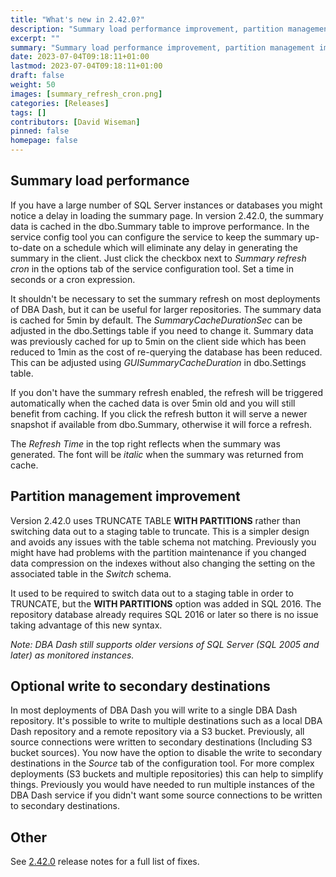 ```yaml
---
title: "What's new in 2.42.0?"
description: "Summary load performance improvement, partition management improvement..."
excerpt: ""
summary: "Summary load performance improvement, partition management improvement..."
date: 2023-07-04T09:18:11+01:00
lastmod: 2023-07-04T09:18:11+01:00
draft: false
weight: 50
images: [summary_refresh_cron.png]
categories: [Releases]
tags: []
contributors: [David Wiseman]
pinned: false
homepage: false
---
```

## Summary load performance

If you have a large number of SQL Server instances or databases you might notice a delay in loading the summary page.  In version 2.42.0, the summary data is cached in the dbo.Summary table to improve performance.  In the service config tool you can configure the service to keep the summary up-to-date on a schedule which will eliminate any delay in generating the summary in the client.  Just click the checkbox next to *Summary refresh cron* in the options tab of the service configuration tool.  Set a time in seconds or a cron expression.

It shouldn't be necessary to set the summary refresh on most deployments of DBA Dash, but it can be useful for larger repositories.  The summary data is cached for 5min by default.  The *SummaryCacheDurationSec* can be adjusted in the dbo.Settings table if you need to change it.  Summary data was previously cached for up to 5min on the client side which has been reduced to 1min as the cost of re-querying the database has been reduced.  This can be adjusted using *GUISummaryCacheDuration* in dbo.Settings table.

If you don't have the summary refresh enabled, the refresh will be triggered automatically when the cached data is over 5min old and you will still benefit from caching. If you click the refresh button it will serve a newer snapshot if available from dbo.Summary, otherwise it will force a refresh.

The *Refresh Time* in the top right reflects when the summary was generated.  The font will be *italic* when the summary was returned from cache.

## Partition management improvement

Version 2.42.0 uses TRUNCATE TABLE **WITH PARTITIONS** rather than switching data out to a staging table to truncate.  This is a simpler design and avoids any issues with the table schema not matching.  Previously you might have had problems with the partition maintenance if you changed data compression on the indexes without also changing the setting on the associated table in the *Switch* schema.

It used to be required to switch data out to a staging table in order to TRUNCATE, but the **WITH PARTITIONS** option was added in SQL 2016.  The repository database already requires SQL 2016 or later so there is no issue taking advantage of this new syntax.

*Note: DBA Dash still supports older versions of SQL Server (SQL 2005 and later) as monitored instances.*

## Optional write to secondary destinations

In most deployments of DBA Dash you will write to a single DBA Dash repository.  It's possible to write to multiple destinations such as a local DBA Dash repository and a remote repository via a S3 bucket.  Previously, all source connections were written to secondary destinations (Including S3 bucket sources).  You now have the option to disable the write to secondary destinations in the *Source* tab of the configuration tool.  For more complex deployments (S3 buckets and multiple repositories) this can help to simplify things. Previously you would have needed to run multiple instances of the DBA Dash service if you didn't want some source connections to be written to secondary destinations.

## Other

See [2.42.0](https://github.com/trimble-oss/dba-dash/releases/tag/2.42.0) release notes for a full list of fixes.
